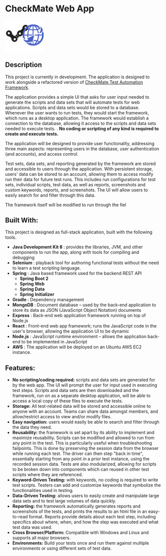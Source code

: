 # CheckMate Web App
<img src="https://github.com/DaniSestan/CheckMate-Web-App/raw/master/checkmate-web.png" alt="Checkmate Web App" title="CheckMate Web App" width="25%" height="25%" />

## Description
This project is currently in development. The application is designed to work alongside a refactored version of [CheckMate Test Automation Framework](https://github.com/DaniSestan/CheckMate). 

The application provides a simple UI that asks for user input needed to generate the scripts and data sets that will automate tests for web applications. Scripts and data sets would be stored to a database. Whenever the user wants to run tests, they would start the framework, which runs as a desktop application. The framework would establish a connection to the database, allowing it access to the scripts and data sets needed to execute tests. . **No coding or scripting of any kind is required to create and execute tests.**

The application will be designed to provide user functionality, addressing three main aspects: representing users in the database, user authentication (and accounts), and access control.

Test sets, data sets, and reporting generated by the framework are stored and accessible to users through the application. With persistent storage, users' data can be stored to an account, allowing them to access modify run their data for future test runs. This includes run configurations for test sets, individual scripts, test data, as well as reports, screenshots and  custom keywords, reports, and screenshots. The UI will allow users to easily search for and filter through this data. 

The framework itself will be modified to run through the fiel
## Built With:
This project is designed as full-stack application, built with the following tools.
* **Java Development Kit 8** : provides the libraries, JVM, and other components to run the app, along with tools for compiling and debugging
* **Selenium** : playback tool for authoring functional tests without the need to learn a test scripting language.
* **Spring** : Java based framework used for the backend REST API
    * **Spring Boot 2**
    * **Spring Web** 
    * **Spring Data**
    * **Spring Initializer**
* **Gradle** : Dependency management
* **MongoDB** : Document database – used by the back-end application to store its data as JSON (JavaScript Object Notation) documents
* **Express** : Back-end web application framework running on top of Node.js
* **React** : Front-end web app framework; runs the JavaScript code in the user's browser, allowing the application UI to be dynamic
* **Node.js** : JavaScript runtime environment – allows the application back-end to be implemented in JavaScript
* **AWS** : The application will be deployed on an Ubuntu AWS EC2 instance.


## Features:
* **No scripting/coding required:** scripts and data sets are generated for by the web app. The UI will prompt the user for input used in executing test steps. Scripts and data sets are then downloaded and the framework, run on as a separate desktop application, will be able to access a local copy of these files to execute the tests.
* **Storage:** All test-related data will be stored and accessible online to anyone with an account. Teams can share data amongst members, and allow/restrict access to view and/or modify files.
* **Easy navigation:** users would easily be able to search and filter through the data they need.
* **Reusability:** the framework is set apart by its ability to implement and maximize reusability. Scripts can be modified and allowed to run from any point in the test. This is particularly useful when troubleshooting failpoints. This is done by preserving the session data from the browser while running each test. The driver can then step "back in time", essentially starting from any point in a prior test instance, using the recorded session data. Tests are also modularized, allowing for scripts to be broken down into components which can reused in other test scripts where they are referenced.
* **Keyword-Driven Testing:** with keywords, no coding is required to write test scripts. Testers can add and customize keywords that symbolize the functionalities used in testing.
* **Data-Driven Testing:** allows users to easily create and manipulate large data sets and to test large volumes of data quickly.
* **Reporting:** the framework automatically generates reports and screenshots of the tests, and prints the results to an html file in an easy-to-read format. Reports provide details about each test step, including specifics about where, when, and how the step was executed and what test data was used.
* **Cross Browser/Platform:** Compatible with Windows and Linux and supports all major browsers.
* **Environments:** Build your tests once and run them against multiple environments or using different sets of test data.
